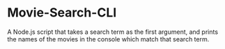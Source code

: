# Movie-Search-CLI

A Node.js script that takes a search term as the first argument, and prints the names of the movies in the console which match that search term.

